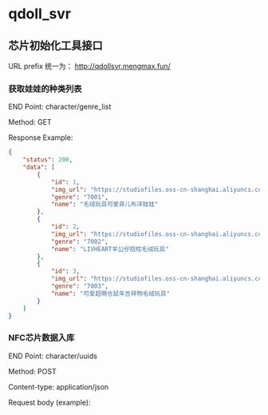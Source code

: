 # qdoll_svr

## 芯片初始化工具接口

URL prefix 统一为： http://qdollsvr.mengmax.fun/
### 获取娃娃的种类列表
END Point: character/genre_list

Method: GET

Response Example:
```JSON
{
    "status": 200,
    "data": [
        {
            "id": 1,
            "img_url": "https://studiofiles.oss-cn-shanghai.aliyuncs.com/img/Screenshot%20from%202020-01-20%2010-50-14.png",
            "genre": "7001",
            "name": "毛绒玩具可爱菲儿布洋娃娃"
        },
        {
            "id": 2,
            "img_url": "https://studiofiles.oss-cn-shanghai.aliyuncs.com/img/Screenshot%20from%202020-01-20%2010-55-04.png",
            "genre": "7002",
            "name": "LIVHEART羊公仔抱枕毛绒玩具"
        },
        {
            "id": 3,
            "img_url": "https://studiofiles.oss-cn-shanghai.aliyuncs.com/img/Screenshot%20from%202020-01-20%2011-23-56.png",
            "genre": "7003",
            "name": "可爱超萌仓鼠年吉祥物毛绒玩具"
        }
    ]
}
```


### NFC芯片数据入库

END Point: character/uuids

Method: POST

Content-type: application/json

Request body (example):
```JSON

```
